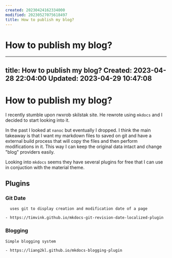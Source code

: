 ```yaml
---
created: 20230424162334000
modified: 20230527075618497
title: How to publish my blog?
---
```


# How to publish my blog?

---
title: How to publish my blog?
Created: 2023-04-28 22:04:00
Updated: 2023-04-29 10:47:08
---
# How to publish my blog?

I recently stumble upon rwxrob skilstak site. He rewrote using `mkdocs` and I
decided to start looking into it.


In the past I looked at `nanoc` but eventually I dropped. I think the main
takeaway is that I want my markdown files to saved on git and have a external
build process that will copy the files and then perform modifications in it.
This way I can keep the original data intact and change "blog" providers
easily.

Looking into `mkdocs` seems they have several plugins for free that I can use
in conjuction with the material theme.

## Plugins

### Git Date
      uses git to display creation and modification date of a page

    - https://timvink.github.io/mkdocs-git-revision-date-localized-plugin
    
### Blogging

    Simple blogging system

    - https://liang2kl.github.io/mkdocs-blogging-plugin

